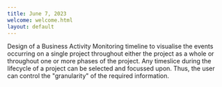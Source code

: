 ```yaml
---
title: June 7, 2023
welcome: welcome.html
layout: default
---
```


Design of a Business Activity Monitoring timeline to visualise the events occurring on a single project throughout either the project as a whole or throughout one or more phases of the project. 
Any timeslice during the lifecycle of a project can be selected and focussed upon. 
Thus, the user can control the "granularity" of the required information.

<div class="img_row-hp">
    <a href="/virginie.desmedt.github.io/assets/project-1.png"> <img class="col one" src="{{ site.baseurl }}/virginie.desmedt.github.io/assets/project-1.png" alt="" title="example image"/></a>
    <div class="col three caption">



